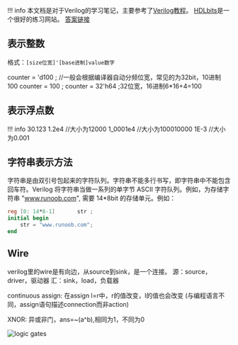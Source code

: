!!! info
    本文档是对于Verilog的学习笔记，主要参考了[Verilog教程](https://www.runoob.com/verilog/verilog-tutorial.html)。
    [HDLbits](https://hdlbits.01xz.net/wiki/Main_Page)是一个很好的练习网站。
    [答案链接](https://blog.csdn.net/wangkai_2019/article/details/106664283)


## 表示整数

格式：`[size位宽]'[base进制]value数字`

counter = 'd100 ; //一般会根据编译器自动分频位宽，常见的为32bit，10进制100
counter = 100 ;
counter = 32'h64 ;32位宽，16进制6*16+4=100

## 表示浮点数

!!! info
    30.123 
    1.2e4         //大小为12000
    1_0001e4      //大小为100010000
    1E-3          //大小为0.001

## 字符串表示方法
字符串是由双引号包起来的字符队列。字符串不能多行书写，即字符串中不能包含回车符。Verilog 将字符串当做一系列的单字节 ASCII 字符队列。例如，为存储字符串 "www.runoob.com", 需要 14*8bit 的存储单元。例如：

```verilog
reg [0: 14*8-1]       str ;
initial begin
    str = "www.runoob.com";
end
```

## Wire

verilog里的wire是有向边，从source到sink，是一个连接。
源：source，driver，驱动器
汇：sink，load，负载器

continuous assign: 在assign l=r中，r的值改变，l的值也会改变
(与编程语言不同，assign语句描述connection而非action)

XNOR: 异或非门，ans=~(a^b),相同为1，不同为0

![logic gates](/home/avanti/.local/mkdocs-site/docs/assets/images/cs/andg.png)